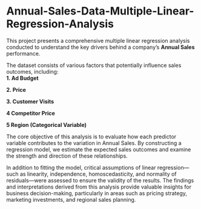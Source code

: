 # Annual-Sales-Data-Multiple-Linear-Regression-Analysis

This project presents a comprehensive multiple linear regression analysis conducted to understand the key drivers behind a company’s **Annual Sales** performance. 

The dataset consists of various factors that potentially influence sales outcomes, including:  
**1. Ad Budget**

**2. Price**

**3. Customer Visits**

**4 Competitor Price**

**5 Region (Categorical Variable)**

The core objective of this analysis is to evaluate how each predictor variable contributes to the variation in Annual Sales. By constructing a regression model, we estimate the expected sales outcomes and examine the strength and direction of these relationships.  

In addition to fitting the model, critical assumptions of linear regression—such as linearity, independence, homoscedasticity, and normality of residuals—were assessed to ensure the validity of the results.
The findings and interpretations derived from this analysis provide valuable insights for business decision-making, particularly in areas such as pricing strategy, marketing investments, and regional sales planning.

